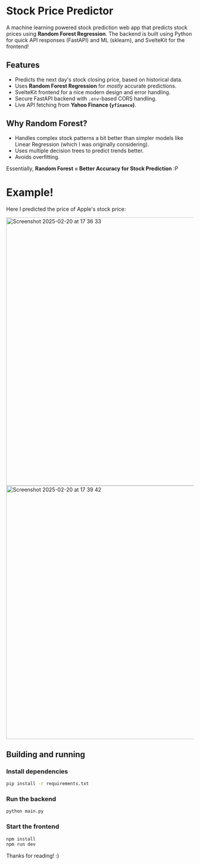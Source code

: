 # Stock Price Predictor

A machine learning powered stock prediction web app that predicts stock prices using **Random Forest Regression**. The backend is built using Python for quick API responses (FastAPI) and ML (sklearn), and SvelteKit for the frontend!

## Features
- Predicts the next day's stock closing price, based on historical data.
- Uses **Random Forest Regression** for *mostly* accurate predictions.
- SvelteKit frontend for a nice modern design and error handling.
- Secure FastAPI backend with `.env`-based CORS handling.
- Live API fetching from **Yahoo Finance (`yfinance`)**.

## **Why Random Forest?**
- Handles complex stock patterns a bit better than simpler models like Linear Regression (which I was originally considering).
- Uses multiple decision trees to predict trends better.
- Avoids overfitting.

Essentially, **Random Forest = Better Accuracy for Stock Prediction** :P

# Example!
Here I predicted the price of Apple's stock price:

<img width="721" alt="Screenshot 2025-02-20 at 17 36 33" src="https://github.com/user-attachments/assets/c82fb751-10bd-48b2-85f3-07cd2d5378d2" />

<img width="681" alt="Screenshot 2025-02-20 at 17 39 42" src="https://github.com/user-attachments/assets/44ec23f1-5b5a-46ef-9695-d581a9918b44" />


## Building and running

### Install dependencies
```bash
pip install -r requirements.txt
```

### Run the backend
```bash
python main.py
```

### Start the frontend
```bash
npm install
npm run dev
```

Thanks for reading! :)
